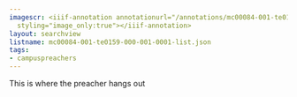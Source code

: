```yaml
---
imagescr: <iiif-annotation annotationurl="/annotations/mc00084-001-te0159-000-001-0001-3.json"
  styling="image_only:true"></iiif-annotation>
layout: searchview
listname: mc00084-001-te0159-000-001-0001-list.json
tags:
- campuspreachers
---
```

This is where the preacher hangs out